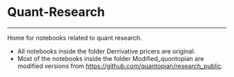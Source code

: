 # Quant-Research
------------------
Home for notebooks related to quant research.
- All notebooks inside the folder Derrivative pricers are original.
- Most of the notebooks inside the folder Modified_quontopian are modified versions from https://github.com/quantopian/research_public.
